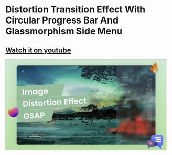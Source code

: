 # Distortion Transition Effect With Circular Progress Bar And Glassmorphism Side Menu

## [Watch it on youtube](https://youtu.be/RSJDwH7plsY)

![Design Preview](/preview.jpeg)
